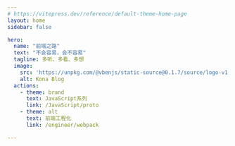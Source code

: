 ```yaml
---
# https://vitepress.dev/reference/default-theme-home-page
layout: home
sidebar: false

hero:
  name: "前端之路"
  text: "不会容易，会不容易"
  tagline: 多听、多看、多想
  image:
    src: 'https://unpkg.com/@vbenjs/static-source@0.1.7/source/logo-v1.webp'
    alt: Kona Blog
  actions:
    - theme: brand
      text: JavaScript系列
      link: /JavaScript/proto
    - theme: alt
      text: 前端工程化
      link: /engineer/webpack

---
```

